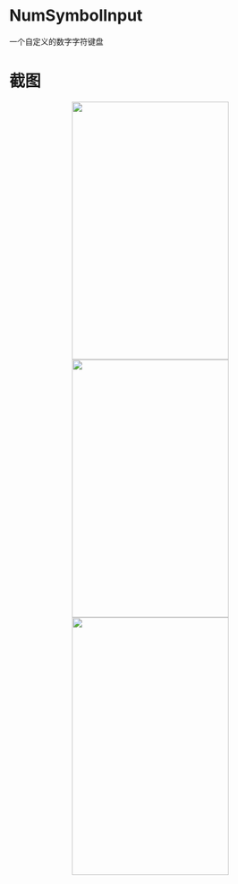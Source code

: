 # NumSymbolInput
一个自定义的数字字符键盘


# 截图
<div align="center">
<img src="https://raw.githubusercontent.com/nealkafuly/NumSymbolInput/master/screencap/01.png" height="460" width="280" />
<img src="https://raw.githubusercontent.com/nealkafuly/NumSymbolInput/master/screencap/02.png" height="460" width="280" />
<img src="https://raw.githubusercontent.com/nealkafuly/NumSymbolInput/master/screencap/03.png" height="460" width="280" />
</div>
